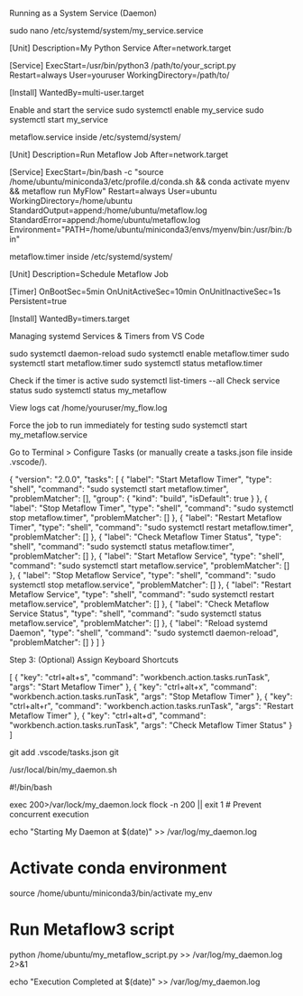 Running as a System Service (Daemon)

sudo nano /etc/systemd/system/my_service.service

[Unit]
Description=My Python Service
After=network.target

[Service]
ExecStart=/usr/bin/python3 /path/to/your_script.py
Restart=always
User=youruser
WorkingDirectory=/path/to/

[Install]
WantedBy=multi-user.target


Enable and start the service
sudo systemctl enable my_service
sudo systemctl start my_service


metaflow.service inside /etc/systemd/system/

[Unit]
Description=Run Metaflow Job
After=network.target

[Service]
ExecStart=/bin/bash -c "source /home/ubuntu/miniconda3/etc/profile.d/conda.sh && conda activate myenv && metaflow run MyFlow"
Restart=always
User=ubuntu
WorkingDirectory=/home/ubuntu
StandardOutput=append:/home/ubuntu/metaflow.log
StandardError=append:/home/ubuntu/metaflow.log
Environment="PATH=/home/ubuntu/miniconda3/envs/myenv/bin:/usr/bin:/bin"


metaflow.timer inside /etc/systemd/system/

[Unit]
Description=Schedule Metaflow Job

[Timer]
OnBootSec=5min
OnUnitActiveSec=10min
OnUnitInactiveSec=1s
Persistent=true

[Install]
WantedBy=timers.target

Managing systemd Services & Timers from VS Code

sudo systemctl daemon-reload
sudo systemctl enable metaflow.timer
sudo systemctl start metaflow.timer
sudo systemctl status metaflow.timer


Check if the timer is active
sudo systemctl list-timers --all
Check service status
sudo systemctl status my_metaflow

View logs
cat /home/youruser/my_flow.log

Force the job to run immediately for testing
sudo systemctl start my_metaflow.service


Go to Terminal > Configure Tasks (or manually create a tasks.json file inside .vscode/).

{
    "version": "2.0.0",
    "tasks": [
        {
            "label": "Start Metaflow Timer",
            "type": "shell",
            "command": "sudo systemctl start metaflow.timer",
            "problemMatcher": [],
            "group": {
                "kind": "build",
                "isDefault": true
            }
        },
        {
            "label": "Stop Metaflow Timer",
            "type": "shell",
            "command": "sudo systemctl stop metaflow.timer",
            "problemMatcher": []
        },
        {
            "label": "Restart Metaflow Timer",
            "type": "shell",
            "command": "sudo systemctl restart metaflow.timer",
            "problemMatcher": []
        },
        {
            "label": "Check Metaflow Timer Status",
            "type": "shell",
            "command": "sudo systemctl status metaflow.timer",
            "problemMatcher": []
        },
        {
            "label": "Start Metaflow Service",
            "type": "shell",
            "command": "sudo systemctl start metaflow.service",
            "problemMatcher": []
        },
        {
            "label": "Stop Metaflow Service",
            "type": "shell",
            "command": "sudo systemctl stop metaflow.service",
            "problemMatcher": []
        },
        {
            "label": "Restart Metaflow Service",
            "type": "shell",
            "command": "sudo systemctl restart metaflow.service",
            "problemMatcher": []
        },
        {
            "label": "Check Metaflow Service Status",
            "type": "shell",
            "command": "sudo systemctl status metaflow.service",
            "problemMatcher": []
        },
        {
            "label": "Reload systemd Daemon",
            "type": "shell",
            "command": "sudo systemctl daemon-reload",
            "problemMatcher": []
        }
    ]
}

Step 3: (Optional) Assign Keyboard Shortcuts

[
    {
        "key": "ctrl+alt+s",
        "command": "workbench.action.tasks.runTask",
        "args": "Start Metaflow Timer"
    },
    {
        "key": "ctrl+alt+x",
        "command": "workbench.action.tasks.runTask",
        "args": "Stop Metaflow Timer"
    },
    {
        "key": "ctrl+alt+r",
        "command": "workbench.action.tasks.runTask",
        "args": "Restart Metaflow Timer"
    },
    {
        "key": "ctrl+alt+d",
        "command": "workbench.action.tasks.runTask",
        "args": "Check Metaflow Timer Status"
    }
]

git add .vscode/tasks.json
git

/usr/local/bin/my_daemon.sh

#!/bin/bash

exec 200>/var/lock/my_daemon.lock
flock -n 200 || exit 1  # Prevent concurrent execution

echo "Starting My Daemon at $(date)" >> /var/log/my_daemon.log

# Activate conda environment
source /home/ubuntu/miniconda3/bin/activate my_env

# Run Metaflow3 script
python /home/ubuntu/my_metaflow_script.py >> /var/log/my_daemon.log 2>&1

echo "Execution Completed at $(date)" >> /var/log/my_daemon.log
